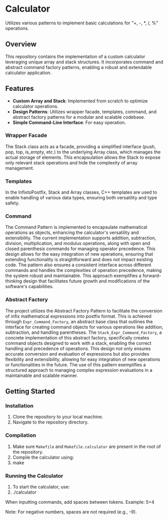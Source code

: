 # Calculator

Utilizes various patterns to implement basic calculations for "+, -, *, /, %" operations.

## Overview

This repository contains the implementation of a custom calculator leveraging unique array and stack structures. It incorporates command and abstract command factory patterns, enabling a robust and extendable calculator application.

## Features

- **Custom Array and Stack**: Implemented from scratch to optimize calculator operations.
- **Design Patterns**: Utilizes wrapper facade, templates, command, and abstract factory patterns for a modular and scalable codebase.
- **Simple Command-Line Interface**: For easy operation.

### Wrapper Facade
The Stack class acts as a facade, providing a simplified interface (push, pop, top, is_empty, etc.) to the underlying Array class, which manages the actual storage of elements. This encapsulation allows the Stack to expose only relevant stack operations and hide the complexity of array management.

### Templates
In the InfixtoPostfix, Stack and Array classes, C++ templates are used to enable handling of various data types, ensuring both versatility and type safety.

### Command
The Command Pattern is implemented to encapsulate mathematical operations as objects, enhancing the calculator's versatility and extensibility. The current implementation supports addition, subtraction, division, multiplication, and modulus operations, along with open and closed parenthesis commands for managing operator precedence. This design allows for the easy integration of new operations, ensuring that extending functionality is straightforward and does not impact existing code. The pattern also ensures a consistent interface across different commands and handles the complexities of operation precedence, making the system robust and maintainable. This approach exemplifies a forward-thinking design that facilitates future growth and modifications of the software's capabilities.

### Abstract Factory
The project utilizes the Abstract Factory Pattern to facilitate the conversion of infix mathematical expressions into postfix format. This is achieved through `Expr_Command_Factory`, an abstract base class that outlines the interface for creating command objects for various operations like addition, subtraction, and handling parentheses. The `Stack_Expr_Command_Factory`, a concrete implementation of this abstract factory, specifically creates command objects designed to work with a stack, enabling the correct handling and precedence of operations. This design not only ensures accurate conversion and evaluation of expressions but also provides flexibility and extensibility, allowing for easy integration of new operations or functionalities in the future. The use of this pattern exemplifies a structured approach to managing complex expression evaluations in a maintainable and scalable manner.

## Getting Started

### Installation

1. Clone the repository to your local machine.
2. Navigate to the repository directory.

### Compilation

1. Make sure `Makefile` and `Makefile.calculator` are present in the root of the repository.
2. Compile the calculator using:
3. make

### Running the Calculator

1. To start the calculator, use:
2. ./calculator

When inputting commands, add spaces between tokens. Example:
5+4

Note: For negative numbers, spaces are not required (e.g., -9).
